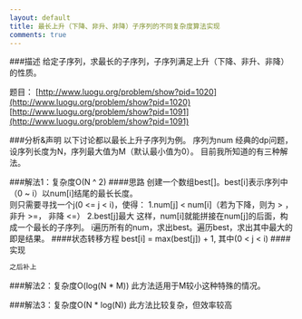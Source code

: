 ```yaml
---
layout: default
title: 最长上升（下降、非升、非降）子序列的不同复杂度算法实现
comments: true
---
```


###描述
给定子序列，求最长的子序列，子序列满足上升（下降、非升、非降）的性质。

题目： 
    [http://www.luogu.org/problem/show?pid=1020](http://www.luogu.org/problem/show?pid=1020) <br>
    [http://www.luogu.org/problem/show?pid=1091](http://www.luogu.org/problem/show?pid=1091)

###分析&声明
以下讨论都以最长上升子序列为例。
序列为num
经典的dp问题，设序列长度为N，序列最大值为M（默认最小值为0）。
目前我所知道的有三种解法。

###解法1：复杂度O(N ^ 2)
####思路
创建一个数组best[]。best[i]表示序列中（0 ~ i）以num[i]结尾的最长长度。<br>
则只需要寻找一个j(0 <= j < i)，使得：
    1.num[j] < num[i]（若为下降，则为 > ，非升 >=， 非降 <=）
    2.best[j]最大
这样，num[i]就能拼接在num[j]的后面，构成一个最长的子序列。
i遍历所有的num，求出best。遍历best，求出其中最大的即是结果。
####状态转移方程
best[i] = max(best[j]) + 1, 其中(0 < j < i)
####实现

```c++
之后补上

````

###解法2：复杂度O(log(N * M))
此方法适用于M较小这种特殊的情况。


###解法3：复杂度O(N * log(N))
此方法比较复杂，但效率较高

